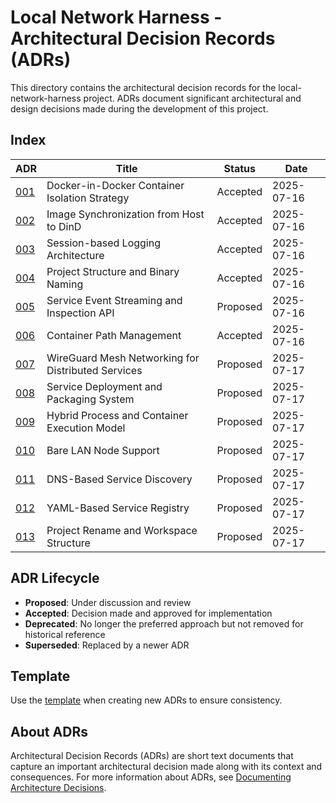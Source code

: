 # Local Network Harness - Architectural Decision Records (ADRs)

This directory contains the architectural decision records for the local-network-harness project. ADRs document significant architectural and design decisions made during the development of this project.

## Index

| ADR | Title | Status | Date |
|-----|-------|--------|------|
| [001](001-dind-isolation.md) | Docker-in-Docker Container Isolation Strategy | Accepted | 2025-07-16 |
| [002](002-image-sync.md) | Image Synchronization from Host to DinD | Accepted | 2025-07-16 |
| [003](003-logging-sessions.md) | Session-based Logging Architecture | Accepted | 2025-07-16 |
| [004](004-project-structure.md) | Project Structure and Binary Naming | Accepted | 2025-07-16 |
| [005](005-service-events.md) | Service Event Streaming and Inspection API | Proposed | 2025-07-16 |
| [006](006-container-paths.md) | Container Path Management | Accepted | 2025-07-16 |
| [007](007-wireguard-mesh-networking.md) | WireGuard Mesh Networking for Distributed Services | Proposed | 2025-07-17 |
| [008](008-service-deployment-packaging.md) | Service Deployment and Packaging System | Proposed | 2025-07-17 |
| [009](009-hybrid-process-container-execution.md) | Hybrid Process and Container Execution Model | Proposed | 2025-07-17 |
| [010](010-bare-lan-nodes-support.md) | Bare LAN Node Support | Proposed | 2025-07-17 |
| [011](011-dns-based-service-discovery.md) | DNS-Based Service Discovery | Proposed | 2025-07-17 |
| [012](012-yaml-service-registry.md) | YAML-Based Service Registry | Proposed | 2025-07-17 |
| [013](013-project-rename-workspace.md) | Project Rename and Workspace Structure | Proposed | 2025-07-17 |

## ADR Lifecycle

- **Proposed**: Under discussion and review
- **Accepted**: Decision made and approved for implementation
- **Deprecated**: No longer the preferred approach but not removed for historical reference
- **Superseded**: Replaced by a newer ADR

## Template

Use the [template](template.md) when creating new ADRs to ensure consistency.

## About ADRs

Architectural Decision Records (ADRs) are short text documents that capture an important architectural decision made along with its context and consequences. For more information about ADRs, see [Documenting Architecture Decisions](https://cognitect.com/blog/2011/11/15/documenting-architecture-decisions).